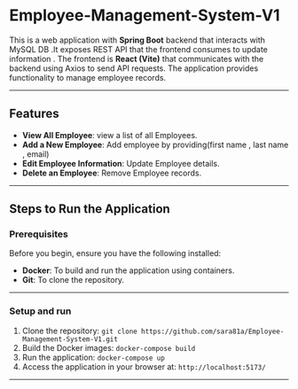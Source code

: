 # Employee-Management-System-V1


This is a web application  with **Spring Boot** backend that interacts with MySQL DB .It exposes REST API that the frontend consumes to update information .
The frontend is **React (Vite)** that communicates with the backend using Axios to send API requests.
The application provides functionality to manage employee records.

---

##  **Features**
- **View All Employee**: view a list of all Employees.
- **Add a New Employee**: Add employee by providing(first name , last name , email)
- **Edit Employee Information**: Update Employee details.
- **Delete an Employee**: Remove Employee records.

---

##  **Steps to Run the Application**

### **Prerequisites**
Before you begin, ensure you have the following installed:
-  **Docker**: To build and run the application using containers.
-  **Git**: To clone the repository.

---

### **Setup and run**

1. Clone the repository:
   `git clone https://github.com/sara81a/Employee-Management-System-V1.git`
2. Build the Docker images:
   `docker-compose build`
3. Run the application:
   `docker-compose up`
4. Access the application in your browser at:
   `http://localhost:5173/`

---

